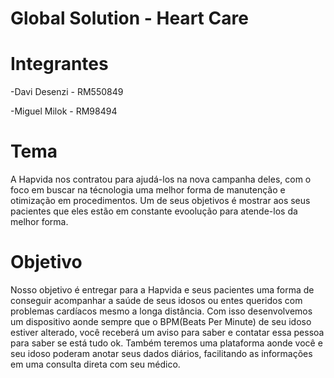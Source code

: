 # Global Solution - Heart Care
# Integrantes
-Davi Desenzi - RM550849

-Miguel Milok - RM98494
# Tema
A Hapvida nos contratou para ajudá-los na nova campanha deles, com o foco em buscar na técnologia uma melhor forma de manutenção e otimização em procedimentos. Um de seus objetivos é mostrar aos seus pacientes que eles estão em constante evoolução para atende-los da melhor forma.
# Objetivo
Nosso objetivo é entregar para a Hapvida e seus pacientes uma forma de conseguir acompanhar a saúde de seus idosos ou entes queridos com problemas cardíacos mesmo a longa distância. Com isso desenvolvemos um dispositivo aonde sempre que o BPM(Beats Per Minute) de seu idoso estiver alterado, você receberá um aviso para saber e contatar essa pessoa para saber se está tudo ok. Também teremos uma plataforma aonde você e seu idoso poderam anotar seus dados diários, facilitando as informações em uma consulta direta com seu médico.
#

